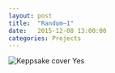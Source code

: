 ```yaml
---
layout: post
title:  "Random—1"
date:   2015-12-08 13:00:00
categories: Projects
---
```

<img src="http://payload131.cargocollective.com/1/10/325579/4935299/ks1.jpg" alt="Keppsake cover">
Yes
